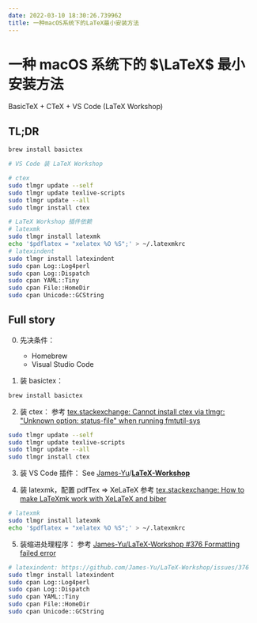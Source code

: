 ```yaml
---
date: 2022-03-10 18:30:26.739962
title: 一种macOS系统下的LaTeX最小安装方法
---
```

# 一种 macOS 系统下的 $\LaTeX$ 最小安装方法

BasicTeX + CTeX + VS Code (LaTeX Workshop)

## TL;DR

```sh
brew install basictex

# VS Code 装 LaTeX Workshop

# ctex
sudo tlmgr update --self
sudo tlmgr update texlive-scripts
sudo tlmgr update --all
sudo tlmgr install ctex

# LaTeX Workshop 插件依赖
# latexmk
sudo tlmgr install latexmk
echo '$pdflatex = "xelatex %O %S";' > ~/.latexmkrc
# latexindent
sudo tlmgr install latexindent
sudo cpan Log::Log4perl
sudo cpan Log::Dispatch
sudo cpan YAML::Tiny
sudo cpan File::HomeDir
sudo cpan Unicode::GCString
```

## Full story

0. 先决条件：
   - Homebrew
   - Visual Studio Code


1. 装 basictex：

```sh
brew install basictex
```

2. 装 ctex：
   参考 [tex.stackexchange: Cannot install ctex via tlmgr: "Unknown option: status-file" when running fmtutil-sys](https://tex.stackexchange.com/questions/598380/cannot-install-ctex-via-tlmgr-unknown-option-status-file-when-running-fmtuti)

```sh
sudo tlmgr update --self
sudo tlmgr update texlive-scripts
sudo tlmgr update --all
sudo tlmgr install ctex
```

3. 装 VS Code 插件：
   See [James-Yu](https://github.com/James-Yu)/**[LaTeX-Workshop](https://github.com/James-Yu/LaTeX-Workshop)**

4. 装 latexmk，配置 pdfTex => XeLaTeX
   参考 [tex.stackexchange: How to make LaTeXmk work with XeLaTeX and biber](https://tex.stackexchange.com/questions/27450/how-to-make-latexmk-work-with-xelatex-and-biber)

```sh
# latexmk
sudo tlmgr install latexmk
echo '$pdflatex = "xelatex %O %S";' > ~/.latexmkrc
```

5. 装缩进处理程序：
   参考 [James-Yu/LaTeX-Workshop #376 Formatting failed error](https://github.com/James-Yu/LaTeX-Workshop/issues/376)

```sh
# latexindent: https://github.com/James-Yu/LaTeX-Workshop/issues/376
sudo tlmgr install latexindent
sudo cpan Log::Log4perl
sudo cpan Log::Dispatch
sudo cpan YAML::Tiny
sudo cpan File::HomeDir
sudo cpan Unicode::GCString
```